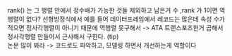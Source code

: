 rank() 는 그 행렬 안에서 정수배가 가능한 것들 제외하고 남은거 수 ,rank 가 1이면 역행렬이 없다?
선형방정식에서 예를 들어 데이터프레임에서 레코드는 많은데 속성 수가 적으면 정사각행렬이 아니기 때문에 역행렬 못구해서 
-> ATA  트랜스포즈한거 곱해서 정사각행렬 만들어서 근사해서 구한다. (tip)   
논문 많이 봐라 -> 코드로도 파악하고, 모델링 하면서 개선하는게 역할이다
